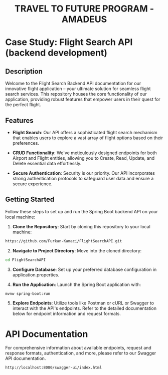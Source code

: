 <div style="text-align: center;">

# TRAVEL TO FUTURE PROGRAM - AMADEUS

</div>

# Case Study: Flight Search API (backend development)

## Description

Welcome to the Flight Search Backend API documentation for our innovative flight application – your ultimate solution for seamless flight search services. This repository houses the core functionality of our application, providing robust features that empower users in their quest for the perfect flight.


## Features

- **Flight Search**: Our API offers a sophisticated flight search mechanism that enables users to explore a vast array of flight options based on their preferences.

- **CRUD Functionality**: We've meticulously designed endpoints for both Airport and Flight entities, allowing you to Create, Read, Update, and Delete essential data effortlessly.

- **Secure Authentication**: Security is our priority. Our API incorporates strong authentication protocols to safeguard user data and ensure a secure experience.


## Getting Started

Follow these steps to set up and run the Spring Boot backend API on your local machine:

1. **Clone the Repository**: Start by cloning this repository to your local machine:

```.sh
https://github.com/Furkan-Kamaci/FlightSearchAPI.git
```

2. **Navigate to Project Directory**: Move into the cloned directory:

```.sh
cd FlightSearchAPI
```

3. **Configure Database**: Set up your preferred database configuration in application.properties.
   
4. **Run the Application**: Launch the Spring Boot application with:
```.sh
mvnw spring-boot:run
```
5. **Explore Endpoints**: Utilize tools like Postman or cURL or Swagger to interact with the API's endpoints. Refer to the detailed documentation below for endpoint information and request formats.

# API Documentation
For comprehensive information about available endpoints, request and response formats, authentication, and more, please refer to our Swagger API documentation.

```.sh
http://localhost:8080/swagger-ui/index.html
```